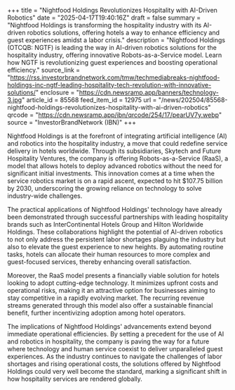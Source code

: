 +++
title = "Nightfood Holdings Revolutionizes Hospitality with AI-Driven Robotics"
date = "2025-04-17T19:40:16Z"
draft = false
summary = "Nightfood Holdings is transforming the hospitality industry with its AI-driven robotics solutions, offering hotels a way to enhance efficiency and guest experiences amidst a labor crisis."
description = "Nightfood Holdings (OTCQB: NGTF) is leading the way in AI-driven robotics solutions for the hospitality industry, offering innovative Robots-as-a-Service model. Learn how NGTF is revolutionizing guest experiences and boosting operational efficiency."
source_link = "https://rss.investorbrandnetwork.com/tmw/techmediabreaks-nightfood-holdings-inc-ngtf-leading-hospitality-tech-revolution-with-innovative-solutions/"
enclosure = "https://cdn.newsramp.app/banners/technology-3.jpg"
article_id = 85568
feed_item_id = 12975
url = "/news/202504/85568-nightfood-holdings-revolutionizes-hospitality-with-ai-driven-robotics"
qrcode = "https://cdn.newsramp.app/ibn/qrcode/254/17/pearUV7y.webp"
source = "InvestorBrandNetwork (IBN)"
+++

<p>Nightfood Holdings is at the forefront of integrating artificial intelligence (AI) and robotics into the hospitality industry, a move that could redefine service delivery in hotels worldwide. Through its subsidiaries, Skytech and Future Hospitality Ventures, the company is offering Robots-as-a-Service (RaaS), a model that allows hotels to deploy advanced robotics without the need for significant initial investments. This innovation comes at a time when the service robotics market is on a rapid ascent, expected to hit $107.75 billion by 2030, underscoring the growing reliance on technology to solve industry-wide challenges.</p><p>The practical applications of Nightfood Holdings' technology have already been demonstrated through successful partnerships with leading hospitality brands such as InterContinental Hotels Group and Hilton Worldwide Holdings. These collaborations highlight the potential of AI-driven robotics to not only address the persistent labor shortages plaguing the industry but also to elevate the guest experience to new heights. By automating routine tasks, hotels can allocate their human resources to more complex and guest-focused services, thereby enhancing overall satisfaction.</p><p>Moreover, the RaaS model presents a financially viable solution for hotels looking to adopt cutting-edge technology. It minimizes upfront costs and operational risks, making it an attractive option for businesses aiming to stay competitive in a rapidly evolving market. The recurring revenue streams generated through this model also offer a sustainable financial benefit, further incentivizing adoption among hotel operators.</p><p>The implications of Nightfood Holdings' advancements extend beyond immediate operational efficiencies. By setting a precedent for the use of AI and robotics in hospitality, the company is paving the way for a future where technology and human service coexist to deliver unparalleled guest experiences. As the industry continues to navigate the challenges of labor shortages and rising operational costs, the solutions offered by Nightfood Holdings could very well become the standard, marking a significant shift in how hospitality services are rendered globally.</p>